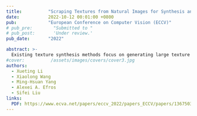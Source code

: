 ```yaml
---
title:          "Scraping Textures from Natural Images for Synthesis and Editing"
date:           2022-10-12 00:01:00 +0800
pub:            "European Conference on Computer Vision (ECCV)"
# pub_pre:        "Submitted to "
# pub_post:       'Under review.'
pub_date:       "2022"

abstract: >-
  Existing texture synthesis methods focus on generating large texture images given a small texture sample. But such samples are typically assumed to be highly curated: rectangular, clean, and stationary. This paper aims to scrape textures directly from natural images of everyday objects and scenes, build texture models, and employ them for texture synthesis, texture editing, etc. The key idea is to jointly learn image grouping and texture modeling. The image grouping module discovers clean texture segments, each of which is represented as a texture code and a parametric sine wave by the texture modeling module. By enforcing the model to reconstruct the input image from the texture codes and sine waves, our model can be learned via self-supervision on a set of cluttered natural images, without requiring any form of annotation or clean texture images. We show that the learned texture features capture many natural and man-made textures in real images, and can be applied to tasks like texture synthesis, texture editing and texture swapping.
#cover:          /assets/images/covers/cover3.jpg
authors:
  - Xueting Li
  - Xiaolong Wang
  - Ming-Hsuan Yang
  - Alexei A. Efros
  - Sifei Liu
links:
  PDF: https://www.ecva.net/papers/eccv_2022/papers_ECCV/papers/136750389.pdf
---
```


